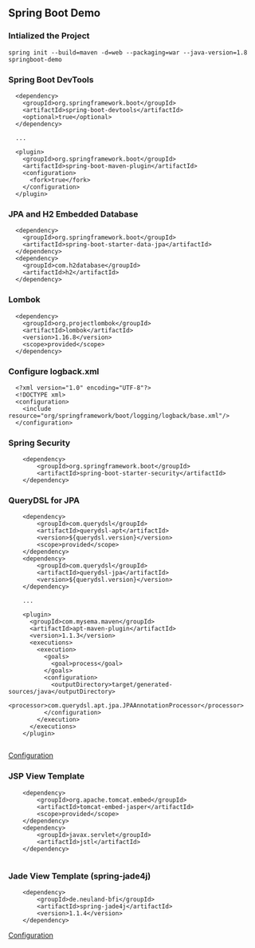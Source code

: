 ## Spring Boot Demo


### Intialized the Project

```
spring init --build=maven -d=web --packaging=war --java-version=1.8 springboot-demo

```

### Spring Boot DevTools

```
  <dependency>
    <groupId>org.springframework.boot</groupId>
    <artifactId>spring-boot-devtools</artifactId>
    <optional>true</optional>
  </dependency>
  
  ...
  
  <plugin>
    <groupId>org.springframework.boot</groupId>
    <artifactId>spring-boot-maven-plugin</artifactId>
    <configuration>
      <fork>true</fork>
    </configuration>
  </plugin>

```

### JPA and H2 Embedded Database 

```
  <dependency>
    <groupId>org.springframework.boot</groupId>
    <artifactId>spring-boot-starter-data-jpa</artifactId>
  </dependency>
  <dependency>
    <groupId>com.h2database</groupId>
    <artifactId>h2</artifactId>
  </dependency>

```

### Lombok

```
  <dependency>
    <groupId>org.projectlombok</groupId>
    <artifactId>lombok</artifactId>
    <version>1.16.8</version>
    <scope>provided</scope>
  </dependency>

```

### Configure logback.xml

```
  <?xml version="1.0" encoding="UTF-8"?>
  <!DOCTYPE xml>
  <configuration>
    <include resource="org/springframework/boot/logging/logback/base.xml"/>
  </configuration>

```

### Spring Security

```
	<dependency>
		<groupId>org.springframework.boot</groupId>
		<artifactId>spring-boot-starter-security</artifactId>
	</dependency>

```

### QueryDSL for JPA

```
	<dependency>
		<groupId>com.querydsl</groupId>
	  	<artifactId>querydsl-apt</artifactId>
	  	<version>${querydsl.version}</version>
	  	<scope>provided</scope>
	</dependency>	
	<dependency>
		<groupId>com.querydsl</groupId>
		<artifactId>querydsl-jpa</artifactId>
		<version>${querydsl.version}</version>
	</dependency>
	
	...
	
	<plugin>
      <groupId>com.mysema.maven</groupId>
      <artifactId>apt-maven-plugin</artifactId>
      <version>1.1.3</version>
      <executions>
        <execution>
          <goals>
            <goal>process</goal>
          </goals>
          <configuration>
            <outputDirectory>target/generated-sources/java</outputDirectory>
            <processor>com.querydsl.apt.jpa.JPAAnnotationProcessor</processor>
          </configuration>
        </execution>
      </executions>
    </plugin>
	
```
[Configuration](http://www.querydsl.com/static/querydsl/latest/reference/html/ch02.html)


### JSP View Template

```
	<dependency>
		<groupId>org.apache.tomcat.embed</groupId>
		<artifactId>tomcat-embed-jasper</artifactId>
		<scope>provided</scope>
	</dependency>
	<dependency>
		<groupId>javax.servlet</groupId>
		<artifactId>jstl</artifactId>
	</dependency>
	
```

### Jade View Template (spring-jade4j)

```
	<dependency>
		<groupId>de.neuland-bfi</groupId>
		<artifactId>spring-jade4j</artifactId>
		<version>1.1.4</version>
	</dependency>
```
[Configuration](https://github.com/neuland/spring-jade4j)

